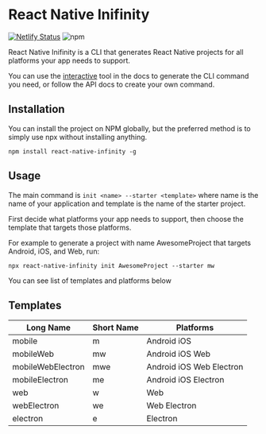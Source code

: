 # React Native Inifinity
[![Netlify Status](https://api.netlify.com/api/v1/badges/671f47a2-1863-4a7e-aaea-d07e8907d816/deploy-status)](https://app.netlify.com/sites/silly-sinoussi-9c57cb/deploys) ![npm](https://img.shields.io/npm/v/react-native-infinity)

React Native Inifinity is a CLI that generates React Native projects for all platforms your app needs to support.

You can use the [interactive](https://www.reactnativeinfinity.com/) tool in the docs to generate the CLI command you need, or follow the API docs to create your own command. 


## Installation 

You can install the project on NPM globally, but the preferred method is to simply use npx without installing anything.

`npm install react-native-infinity -g`

## Usage

The main command is `init <name> --starter <template>` where name is the name of your application and template is the name of the starter project.

First decide what platforms your app needs to support, then choose the template that targets those platforms.

For example to generate a project with name AwesomeProject that targets Android, iOS, and Web, run:

```
npx react-native-infinity init AwesomeProject --starter mw
```

You can see list of templates and platforms below

## Templates 

| Long Name         | Short Name | Platforms                |
|-------------------|------------|--------------------------|
| mobile            | m          | Android iOS              |
| mobileWeb         | mw         | Android iOS Web          |
| mobileWebElectron | mwe        | Android iOS Web Electron |
| mobileElectron    | me         | Android iOS Electron     |
| web               | w          | Web                      |
| webElectron       | we         | Web Electron             |
| electron          | e          | Electron                 |
